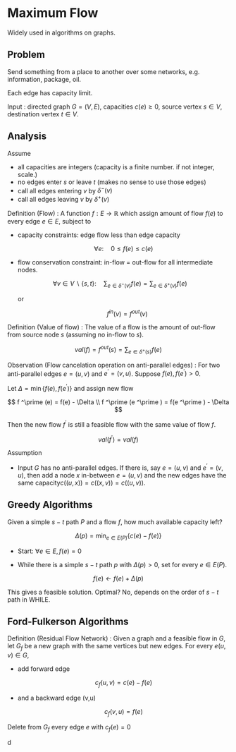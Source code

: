 # Maximum Flow

Widely used in algorithms on graphs.

## Problem

Send something from a place to another over some networks, e.g. information, package, oil.

Each edge has capacity limit.

Input
: directed graph $G=(V,E)$, capacities $c(e)\ge 0$, source vertex $s\in V$, destination vertex $t \in V$.

## Analysis

Assume

- all capacities are integers (capacity is a finite number. if not integer, scale.)
- no edges enter $s$ or leave $t$ (makes no sense to use those edges)
- call all edges entering $v$ by $\delta ^- (v)$
- call all edges leaving $v$ by $\delta ^+ (v)$

Definition (Flow)
: A function $f:E \rightarrow \mathbb{R}$ which assign amount of flow $f(e)$ to every edge $e \in E$, subject to

- capacity constraints: edge flow less than edge capacity

  $$\forall e: \quad 0\le f(e) \le c(e)$$

- flow conservation constraint: in-flow = out-flow for all intermediate nodes.

  $$\forall v \in V \backslash \left\{ s,t \right\}: \quad \sum_ {e\in \delta^- (v)} f(e) = \sum_ {e\in \delta^+ (v)} f(e) \quad$$

  or

  $$\quad f^{in}(v) = f^{out}(v)$$

Definition (Value of flow)
: The value of a flow is the amount of out-flow from source node $s$ (assuming no in-flow to $s$).

$$
val(f) = f^{out}(s) = \sum_ {e\in \delta^+ (s)} f(e)
$$


Observation (Flow cancelation operation on anti-parallel edges)
: For two anti-parallel edges $e = (u,v)$ and $e ^\prime  = (v,u)$. Suppose $f(e), f(e ^\prime ) >0$.

Let $\Delta = \min \left\{ f(e), f(e ^\prime ) \right\}$ and assign new flow

$$
f ^\prime (e) = f(e) - \Delta \\
f ^\prime (e ^\prime ) = f(e ^\prime ) - \Delta
$$

Then the new flow $f ^\prime$ is still a feasible flow with the same value of flow $f$.

$$
val(f ^\prime ) = val(f)
$$


Assumption

- Input $G$ has no anti-parallel edges. If there is, say $e = (u,v)$ and $e ^\prime  = (v,u)$, then add a node $x$ in-between $e = (u,v)$ and the new edges have the same capacity$c((u,x)) = c((x,v)) = c((u,v))$.


## Greedy Algorithms

Given a simple $s-t$ path $P$ and a flow $f$, how much available capacity left?

$$
\Delta(p) = \min _{e \in E(P)} \left\{ c(e) - f(e) \right\}
$$

- Start: $\forall e \in E, f(e) = 0$

- While there is a simple $s-t$ path $p$ with $\Delta(p)>0$, set for every $e \in E(P)$.

$$
f(e)\leftarrow f(e) + \Delta(p)
$$

This gives a feasible solution. Optimal? No, depends on the order of $s-t$ path in WHILE.

## Ford-Fulkerson Algorithms

Definition (Residual Flow Network)
: Given a graph and a feasible flow in $G$, let $G_f$ be a new graph with the same vertices but new edges. For every $e(u,v) \in G$,

- add forward edge

    $$
    c_f (u,v) = c(e) - f(e)
    $$

- and a backward edge (v,u)

    $$
    c_f (v,u) = f(e)
    $$

Delete from $G_f$ every edge $e$ with $c_f (e) = 0$

d
